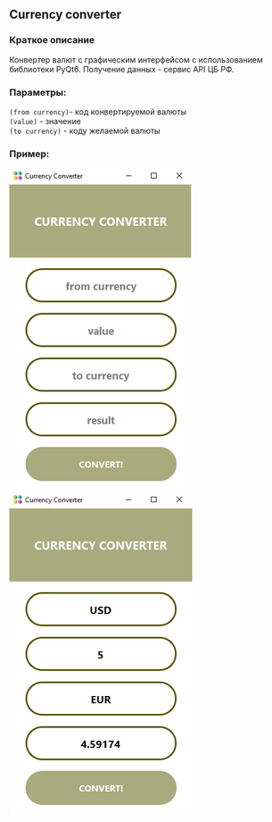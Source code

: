 ## Currency converter

### Краткое описание

Конвертер валют с графическим интерфейсом с использованием библиотеки PyQt6. 
Получение данных - сервис API ЦБ РФ.


### Параметры:  

`(from currency)`-  код конвертируемой валюты  
`(value)` - значение  
`(to currency)` - коду желаемой валюты

### Пример:

![](images/screen00.png)
![](images/screen01.png)

